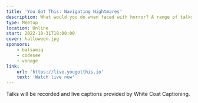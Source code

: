 ```yaml
---
title: 'You Got This: Navigating Nightmares'
description: What would you do when faced with horror? A range of talks about what to do when things go wrong.
type: Meetup
location: Online
start: 2022-10-31T18:00:00
cover: halloween.jpg
sponsors:
    - balsamiq
    - codesee
    - vonage
link:
    url: 'https://live.yougotthis.io'
    text: 'Watch live now'
---
```


Talks will be recorded and live captions provided by White Coat Captioning.

<event-session
    title="Welcome talk"
    start="2022-10-31T18:00:00Z">
</event-session>

<event-session
    title="Navigating Freelance Nightmares"
    start="2022-10-31T18:10:00Z"
    :speakers="['paul-clarke']"
    description="Creating and running your freelance practice can be as stressful as it is rewarding. In this talk, we will cover how to use your networks, borrow techniques from professional services, and how to keep cool when things go wrong.">
</event-session>

<event-session
    title="Protecting Yourself When Things Go Wrong"
    start="2022-10-31T18:30:00Z"
    :speakers="['danae-shell']"
    description="If work has started to feel like a bad horror film, you're not powerless. Danae will cover a simple 5-step process to help you protect yourself at work if something scary is happening.">
</event-session>

<!-- SPONSOR - CodeSee -->

<event-session
    title="Navigating Major Turnover In Your Company"
    start="2022-10-31T18:55:00Z"
    :speakers="['benjamin-aronov']"
    description="It's common to be worried about layoffs, but what if you’re actually one of the few people that remain? Whether it’s due to downsizing or a change in leadership or just a natural cycle of turnover, being one of the few remaining team members can be scary! Just like a horror movie, as each person leaves your anxiety and fear of the unknown grows. But fear not! Learn from Benjamin’s experience surviving a major period of turnover. He’ll share lessons and strategies that you can use anytime your team loses members quickly.">
</event-session>

<event-session
    title="Oh No - Tech Bro!"
    start="2022-10-31T19:15:00Z"
    :speakers="['elise-beer']"
    description="The spooky world of brogrammers can be off-putting, alienating, and career hindering. This talk will introduce a toolkit that will help you navigate difficult personalities, offer non-performative ways forward, and you might even survive to tell the tale... Whilst this toolkit was created with marginalised groups in mind, it is not limited to a specific audience - it provides guidance that can apply to a range of positions across the tech industry, including (and importantly!) those with executive power.">
</event-session>

<!-- SPONSOR - Vonage -->

<event-session
    title="Navigating Redundancy"
    start="2022-10-31T19:40:00Z"
    :speakers="['suze-shardlow']"
    description="For most people, “we’re letting you go” are the words you never want to hear.  Being made redundant, or laid off, can be shocking and devastating.  Suze Shardlow has faced redundancy three times in her career.  It became easier each time because she learnt something new about the process, and knowledge is power.  In this talk, she will outline the things you need to know and do before, during and after your job is taken away from you so you can protect your emotional and financial well-being.">
</event-session>

<!-- SPONSOR - Balsamiq -->
